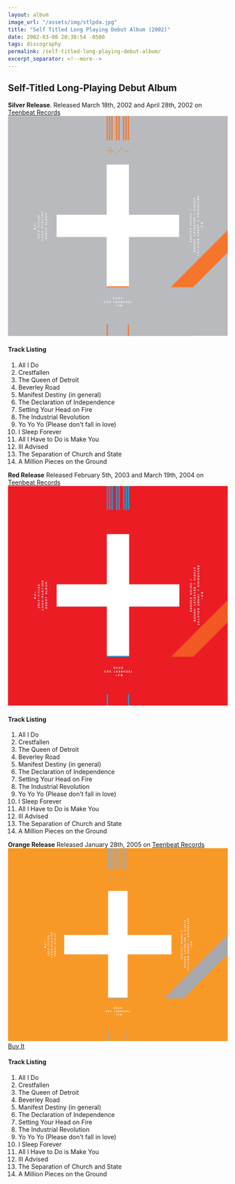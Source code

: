 ```yaml
---
layout: album
image_url: "/assets/img/stlpda.jpg"
title: "Self Titled Long Playing Debut Album (2002)"
date: 2002-03-08 20:30:54 -0500
tags: discography
permalink: /self-titled-long-playing-debut-album/
excerpt_separator: <!--more-->
---
```


<!--more-->

## Self-Titled Long-Playing Debut Album

<div id="container">
   <div id="release-info">
        <b>Silver Release</b>. Released March 18th, 2002 and April 28th, 2002 on <a href="https://www.teenbeatrecords.com/items/323.html">Teenbeat Records</a>
    </div>
   <div id="release-container">
        <div id="artwork">
            <a href="/assets/img/stlpda.jpg" alt="Full res version"><img src="/assets/img/stlpda.jpg"/></a>
        </div>
        <div id="tracklist">
            <h4>Track Listing</h4>
            <ol>
                <li>All I Do</li>
                <li>Crestfallen</li>
                <li>The Queen of Detroit</li>
                <li>Beverley Road</li>
                <li>Manifest Destiny (in general)</li>
                <li>The Declaration of Independence</li>
                <li>Setting Your Head on Fire</li>
                <li>The Industrial Revolution</li>
                <li>Yo Yo Yo (Please don't fall in love)</li>
                <li>I Sleep Forever</li>
                <li>All I Have to Do is Make You</li>
                <li>Ill Advised</li>
                <li>The Separation of Church and State</li>
                <li>A Million Pieces on the Ground</li>
            </ol>
        </div>
    </div>
</div>
<div id="container">
   <div id="release-info">
        <b>Red Release</b> Released February 5th, 2003 and March 19th, 2004 on <a href="https://www.teenbeatrecords.com/items/323.html">Teenbeat Records</a>
    </div>
   <div id="release-container">
        <div id="artwork">
            <a href="/assets/img/stlpda2.jpg" alt="Full res version"><img src="/assets/img/stlpda2.jpg"/></a>
        </div>
        <div id="tracklist">
            <h4>Track Listing</h4>
            <ol>
                <li>All I Do</li>
                <li>Crestfallen</li>
                <li>The Queen of Detroit</li>
                <li>Beverley Road</li>
                <li>Manifest Destiny (in general)</li>
                <li>The Declaration of Independence</li>
                <li>Setting Your Head on Fire</li>
                <li>The Industrial Revolution</li>
                <li>Yo Yo Yo (Please don't fall in love)</li>
                <li>I Sleep Forever</li>
                <li>All I Have to Do is Make You</li>
                <li>Ill Advised</li>
                <li>The Separation of Church and State</li>
                <li>A Million Pieces on the Ground</li>
            </ol>
        </div>
    </div>
</div>
<div id="container">
   <div id="release-info">
        <b>Orange Release</b> Released January 28th, 2005 on <a href="https://www.teenbeatrecords.com/items/323.html">Teenbeat Records</a>
    </div>
   <div id="release-container">
        <div id="artwork">
            <a href="/assets/img/stlpda3.jpg" alt="Full res version"><img src="/assets/img/stlpda3.jpg"/></a>
            <div id="buy-album-btn">
                <div class="button-sm">
                    <a href="/store/#self-titled-long-playing-debut-album-cd">Buy It</a>
                </div>
            </div>
        </div>
        <div id="tracklist">
            <h4>Track Listing</h4>
            <ol>
                <li>All I Do</li>
                <li>Crestfallen</li>
                <li>The Queen of Detroit</li>
                <li>Beverley Road</li>
                <li>Manifest Destiny (in general)</li>
                <li>The Declaration of Independence</li>
                <li>Setting Your Head on Fire</li>
                <li>The Industrial Revolution</li>
                <li>Yo Yo Yo (Please don't fall in love)</li>
                <li>I Sleep Forever</li>
                <li>All I Have to Do is Make You</li>
                <li>Ill Advised</li>
                <li>The Separation of Church and State</li>
                <li>A Million Pieces on the Ground</li>
            </ol>
        </div>
    </div>
</div>
